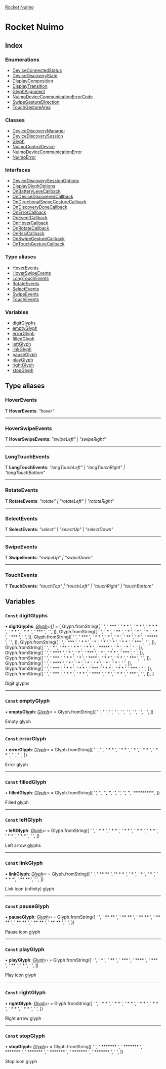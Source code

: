 [Rocket Nuimo](README.md)

# Rocket Nuimo

## Index

### Enumerations

* [DeviceConnectedStatus](enums/deviceconnectedstatus.md)
* [DeviceDiscoveryState](enums/devicediscoverystate.md)
* [DisplayComposition](enums/displaycomposition.md)
* [DisplayTransition](enums/displaytransition.md)
* [GlyphAlignment](enums/glyphalignment.md)
* [NuimoDeviceCommunicationErrorCode](enums/nuimodevicecommunicationerrorcode.md)
* [SwipeGestureDirection](enums/swipegesturedirection.md)
* [TouchGestureArea](enums/touchgesturearea.md)

### Classes

* [DeviceDiscoveryManager](classes/devicediscoverymanager.md)
* [DeviceDiscoverySession](classes/devicediscoverysession.md)
* [Glyph](classes/glyph.md)
* [NuimoControlDevice](classes/nuimocontroldevice.md)
* [NuimoDeviceCommunicationError](classes/nuimodevicecommunicationerror.md)
* [NuimoError](classes/nuimoerror.md)

### Interfaces

* [DeviceDiscoverySessionOptions](interfaces/devicediscoverysessionoptions.md)
* [DisplayGlyphOptions](interfaces/displayglyphoptions.md)
* [OnBatteryLeveCallback](interfaces/onbatterylevecallback.md)
* [OnDeviceDiscoveredCallback](interfaces/ondevicediscoveredcallback.md)
* [OnDirectionalSwipeGestureCallback](interfaces/ondirectionalswipegesturecallback.md)
* [OnDiscoveryDoneCallback](interfaces/ondiscoverydonecallback.md)
* [OnErrorCallback](interfaces/onerrorcallback.md)
* [OnEventCallback](interfaces/oneventcallback.md)
* [OnHoverCallback](interfaces/onhovercallback.md)
* [OnRotateCallback](interfaces/onrotatecallback.md)
* [OnRssiCallback](interfaces/onrssicallback.md)
* [OnSwipeGestureCallback](interfaces/onswipegesturecallback.md)
* [OnTouchGestureCallback](interfaces/ontouchgesturecallback.md)

### Type aliases

* [HoverEvents](README.md#hoverevents)
* [HoverSwipeEvents](README.md#hoverswipeevents)
* [LongTouchEvents](README.md#longtouchevents)
* [RotateEvents](README.md#rotateevents)
* [SelectEvents](README.md#selectevents)
* [SwipeEvents](README.md#swipeevents)
* [TouchEvents](README.md#touchevents)

### Variables

* [digitGlyphs](README.md#const-digitglyphs)
* [emptyGlyph](README.md#const-emptyglyph)
* [errorGlyph](README.md#const-errorglyph)
* [filledGlyph](README.md#const-filledglyph)
* [leftGlyph](README.md#const-leftglyph)
* [linkGlyph](README.md#const-linkglyph)
* [pauseGlyph](README.md#const-pauseglyph)
* [playGlyph](README.md#const-playglyph)
* [rightGlyph](README.md#const-rightglyph)
* [stopGlyph](README.md#const-stopglyph)

## Type aliases

###  HoverEvents

Ƭ **HoverEvents**: *"hover"*

___

###  HoverSwipeEvents

Ƭ **HoverSwipeEvents**: *"swipeLeft" | "swipeRight"*

___

###  LongTouchEvents

Ƭ **LongTouchEvents**: *"longTouchLeft" | "longTouchRight" | "longTouchBottom"*

___

###  RotateEvents

Ƭ **RotateEvents**: *"rotate" | "rotateLeft" | "rotateRight"*

___

###  SelectEvents

Ƭ **SelectEvents**: *"select" | "selectUp" | "selectDown"*

___

###  SwipeEvents

Ƭ **SwipeEvents**: *"swipeUp" | "swipeDown"*

___

###  TouchEvents

Ƭ **TouchEvents**: *"touchTop" | "touchLeft" | "touchRight" | "touchBottom"*

## Variables

### `Const` digitGlyphs

• **digitGlyphs**: *[Glyph](classes/glyph.md)‹›[]* = [
    Glyph.fromString([
        '         ',
        '   ***   ',
        '  *   *  ',
        '  *   *  ',
        '  * * *  ',
        '  *   *  ',
        '  *   *  ',
        '   ***   ',
        '         ',
    ]),
    Glyph.fromString([
        '         ',
        '    *    ',
        '   **    ',
        '    *    ',
        '    *    ',
        '    *    ',
        '    *    ',
        '   ***   ',
        '         ',
    ]),
    Glyph.fromString([
        '         ',
        '   ***   ',
        '  *   *  ',
        '      *  ',
        '     *   ',
        '   **    ',
        '  *      ',
        '  *****  ',
        '         ',
    ]),
    Glyph.fromString([
        '         ',
        '   ***   ',
        '  *   *  ',
        '      *  ',
        '     *   ',
        '      *  ',
        '  *   *  ',
        '   ***   ',
        '         ',
    ]),
    Glyph.fromString([
        '         ',
        '     *   ',
        '    **   ',
        '   * *   ',
        '  *  *   ',
        '  *****  ',
        '     *   ',
        '     *   ',
        '         ',
    ]),
    Glyph.fromString([
        '         ',
        '   ****  ',
        '  *      ',
        '  *      ',
        '   ***   ',
        '      *  ',
        '  *   *  ',
        '   ***   ',
        '         ',
    ]),
    Glyph.fromString([
        '         ',
        '   ***   ',
        '  *   *  ',
        '  *      ',
        '  ****   ',
        '  *   *  ',
        '  *   *  ',
        '   ***   ',
        '         ',
    ]),
    Glyph.fromString([
        '         ',
        '  ****   ',
        '      *  ',
        '      *  ',
        '     *   ',
        '     *   ',
        '    *    ',
        '    *    ',
        '         ',
    ]),
    Glyph.fromString([
        '         ',
        '   ***   ',
        '  *   *  ',
        '  *   *  ',
        '   ***   ',
        '  *   *  ',
        '  *   *  ',
        '   ***   ',
        '         ',
    ]),
    Glyph.fromString([
        '         ',
        '   ***   ',
        '  *   *  ',
        '  *   *  ',
        '   ****  ',
        '      *  ',
        '  *   *  ',
        '   ***   ',
        '         ',
    ]),
]

Digit glyphs

___

### `Const` emptyGlyph

• **emptyGlyph**: *[Glyph](classes/glyph.md)‹›* = Glyph.fromString([
    '         ',
    '         ',
    '         ',
    '         ',
    '         ',
    '         ',
    '         ',
    '         ',
    '         ',
])

Empty glyph

___

### `Const` errorGlyph

• **errorGlyph**: *[Glyph](classes/glyph.md)‹›* = Glyph.fromString([
    '         ',
    '         ',
    '  *   *  ',
    '   * *   ',
    '    *    ',
    '   * *   ',
    '  *   *  ',
    '         ',
    '         ',
])

Error glyph

___

### `Const` filledGlyph

• **filledGlyph**: *[Glyph](classes/glyph.md)‹›* = Glyph.fromString([
    '*********',
    '*********',
    '*********',
    '*********',
    '*********',
    '*********',
    '*********',
    '*********',
    '*********',
])

Filled glyph

___

### `Const` leftGlyph

• **leftGlyph**: *[Glyph](classes/glyph.md)‹›* = Glyph.fromString([
    '         ',
    '    * *  ',
    '   * *   ',
    '  * *    ',
    ' * *     ',
    '  * *    ',
    '   * *   ',
    '    * *  ',
    '         ',
])

Left arrow glyphs

___

### `Const` linkGlyph

• **linkGlyph**: *[Glyph](classes/glyph.md)‹›* = Glyph.fromString([
    '         ',
    ' **   ** ',
    '*  * *  *',
    '*  *    *',
    '*   *   *',
    '*    *  *',
    '*  * *  *',
    ' **   ** ',
    '         ',
])

Link icon (infinity) glyph

___

### `Const` pauseGlyph

• **pauseGlyph**: *[Glyph](classes/glyph.md)‹›* = Glyph.fromString([
    '         ',
    '  ** **  ',
    '  ** **  ',
    '  ** **  ',
    '  ** **  ',
    '  ** **  ',
    '  ** **  ',
    '  ** **  ',
    '         ',
])

Pause icon glyph

___

### `Const` playGlyph

• **playGlyph**: *[Glyph](classes/glyph.md)‹›* = Glyph.fromString([
    '         ',
    '   *     ',
    '   **    ',
    '   ***   ',
    '   ****  ',
    '   ***   ',
    '   **    ',
    '   *     ',
    '         ',
])

Play icon glyph

___

### `Const` rightGlyph

• **rightGlyph**: *[Glyph](classes/glyph.md)‹›* = Glyph.fromString([
    '         ',
    '  * *    ',
    '   * *   ',
    '    * *  ',
    '     * * ',
    '    * *  ',
    '   * *   ',
    '  * *    ',
    '         ',
])

Right arrow glyph

___

### `Const` stopGlyph

• **stopGlyph**: *[Glyph](classes/glyph.md)‹›* = Glyph.fromString([
    '         ',
    ' ******* ',
    ' ******* ',
    ' ******* ',
    ' ******* ',
    ' ******* ',
    ' ******* ',
    ' ******* ',
    '         ',
])

Stop icon glyph
